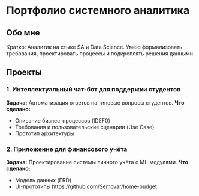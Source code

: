 # Портфолио системного аналитика

## Обо мне
Кратко: Аналитик на стыке SA и Data Science. Умею формализовать требования, проектировать процессы и подкреплять решения данными

## Проекты

### 1. Интеллектуальный чат-бот для поддержки студентов
**Задача:** Автоматизация ответов на типовые вопросы студентов.
**Что сделано:**
*   Описание бизнес-процессов (IDEF0)
*   Требования и пользовательские сценарии (Use Case)
*   Прототип архитектуры

### 2. Приложение для финансового учёта
**Задача:** Проектирование системы личного учёта с ML-модулями.
**Что сделано:**
*   Модель данных (ERD)
*   UI-прототипы
https://github.com/Semovar/home-budget

